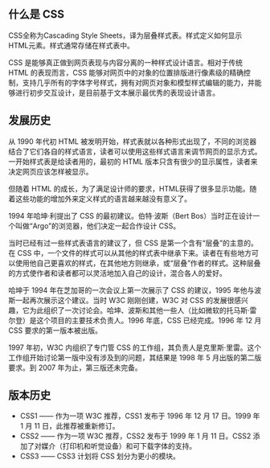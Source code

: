 ## 什么是 CSS

CSS全称为Cascading Style Sheets，译为层叠样式表。样式定义如何显示HTML元素。样式通常存储在样式表中。

CSS 是能够真正做到网页表现与内容分离的一种样式设计语言。相对于传统 HTML 的表现而言，CSS 能够对网页中的对象的位置排版进行像素级的精确控制，支持几乎所有的字体字号样式，拥有对网页对象和模型样式编辑的能力，并能够进行初步交互设计，是目前基于文本展示最优秀的表现设计语言。

## 发展历史

从 1990 年代初 HTML 被发明开始，样式表就以各种形式出现了，不同的浏览器结合了它们各自的样式语言，读者可以使用这些样式语言来调节网页的显示方式。一开始样式表是给读者用的，最初的 HTML 版本只含有很少的显示属性，读者来决定网页应该怎样被显示。
但随着 HTML 的成长，为了满足设计师的要求，HTML获得了很多显示功能。随着这些功能的增加外来定义样式的语言越来越没有意义了。
1994 年哈坤·利提出了 CSS 的最初建议。伯特·波斯（Bert Bos）当时正在设计一个叫做“Argo”的浏览器，他们决定一起合作设计 CSS。
当时已经有过一些样式表语言的建议了，但 CSS 是第一个含有“层叠”的主意的。在 CSS 中，一个文件的样式可以从其他的样式表中继承下来。读者在有些地方可以使用他自己更喜欢的样式，在其他地方则继承，或“层叠”作者的样式。这种层叠的方式使作者和读者都可以灵活地加入自己的设计，混合各人的爱好。
哈坤于 1994 年在芝加哥的一次会议上第一次展示了 CSS 的建议，1995 年他与波斯一起再次展示这个建议。当时 W3C 刚刚创建，W3C 对 CSS 的发展很感兴趣，它为此组织了一次讨论会。哈坤、波斯和其他一些人（比如微软的托马斯·雷尔登）是这个项目的主要技术负责人。1996 年底，CSS 已经完成。1996 年 12 月 CSS 要求的第一版本被出版。
1997 年初，W3C 内组织了专门管 CSS 的工作组，其负责人是克里斯·里雷。这个工作组开始讨论第一版中没有涉及到的问题，其结果是 1998 年 5 月出版的第二版要求。到 2007 年为止，第三版还未完备。

## 版本历史

- CSS1 —— 作为一项 W3C 推荐，CSS1 发布于 1996 年 12 月 17 日。1999 年 1 月 11 日，此推荐被重新修订。
- CSS2 —— 作为一项 W3C 推荐，CSS2 发布于 1999 年 1 月 11 日。CSS2 添加了对媒介（打印机和听觉设备）和可下载字体的支持。
- CSS3 —— CSS3 计划将 CSS 划分为更小的模块。